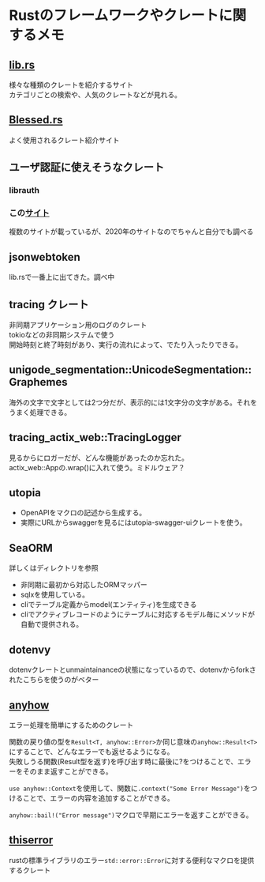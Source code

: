 # Rustのフレームワークやクレートに関するメモ

## [lib.rs](https://lib.rs/)

様々な種類のクレートを紹介するサイト  
カテゴリごとの検索や、人気のクレートなどが見れる。

## [Blessed.rs](https://blessed.rs/crates)

よく使用されるクレート紹介サイト

## ユーザ認証に使えそうなクレート

### librauth

### この[サイト](https://blog.logrocket.com/9-rust-authentication-libraries-that-are-ready-for-production/)
複数のサイトが載っているが、2020年のサイトなのでちゃんと自分でも調べる

## jsonwebtoken
lib.rsで一番上に出てきた。調べ中

## tracing クレート

非同期アプリケーション用のログのクレート  
tokioなどの非同期システムで使う  
開始時刻と終了時刻があり、実行の流れによって、でたり入ったりできる。

## unigode_segmentation::UnicodeSegmentation::Graphemes

海外の文字で文字としては2つ分だが、表示的には1文字分の文字がある。それをうまく処理できる。

## tracing_actix_web::TracingLogger

見るからにロガーだが、どんな機能があったのか忘れた。  
actix_web::Appの.wrap()に入れて使う。ミドルウェア？

## utopia
- OpenAPIをマクロの記述から生成する。  
- 実際にURLからswaggerを見るにはutopia-swagger-uiクレートを使う。

## SeaORM

詳しくはディレクトリを参照

- 非同期に最初から対応したORMマッパー
- sqlxを使用している。
- cliでテーブル定義からmodel(エンティティ)を生成できる
- cliでアクティブレコードのようにテーブルに対応するモデル毎にメソッドが自動で提供される。

## dotenvy

dotenvクレートとunmaintainanceの状態になっているので、dotenvからforkされたこちらを使うのがベター

## [anyhow](https://docs.rs/anyhow/latest/anyhow/)

エラー処理を簡単にするためのクレート

関数の戻り値の型を`Result<T, anyhow::Error>`か同じ意味の`anyhow::Result<T>`にすることで、どんなエラーでも返せるようになる。  
失敗しうる関数(Result型を返す)を呼び出す時に最後に?をつけることで、エラーをそのまま返すことができる。  

`use anyhow::Context`を使用して、関数に`.context("Some Error Message")`をつけることで、エラーの内容を追加することができる。

`anyhow::bail!("Error message")`マクロで早期にエラーを返すことができる。

## [thiserror](https://docs.rs/thiserror/latest/thiserror/)

rustの標準ライブラリのエラー`std::error::Error`に対する便利なマクロを提供するクレート
